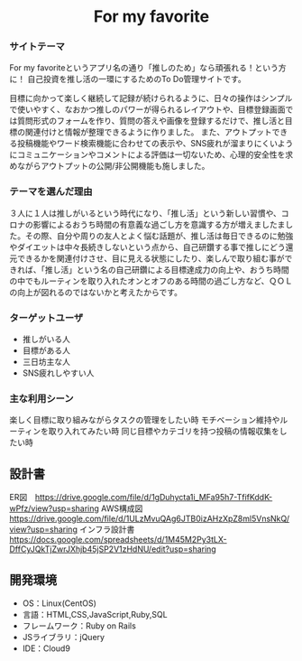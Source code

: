 <div align="center">

# For my favorite

</div>

### サイトテーマ

For my favoriteというアプリ名の通り「推しのため」なら頑張れる！という方に！
自己投資を推し活の一環にするためのTo Do管理サイトです。

目標に向かって楽しく継続して記録が続けられるように、日々の操作はシンプルで使いやすく、なおかつ推しのパワーが得られるレイアウトや、目標登録画面では質問形式のフォームを作り、質問の答えや画像を登録するだけで、推し活と目標の関連付けと情報が整理できるように作りました。
また、アウトプットできる投稿機能やワード検索機能に合わせての表示や、SNS疲れが溜まりにくいようにコミュニケーションやコメントによる評価は一切ないため、心理的安全性を求めながらアウトプットの公開/非公開機能も施しました。


### テーマを選んだ理由

３人に１人は推しがいるという時代になり、「推し活」という新しい習慣や、コロナの影響によるおうち時間の有意義な過ごし方を意識する方が増えましたました。その際、自分や周りの友人とよく悩む話題が、推し活は毎日できるのに勉強やダイエットは中々長続きしないという点から、自己研鑽する事で推しにどう還元できるかを関連付けさせ、目に見える状態にしたり、楽しんで取り組む事ができれば、「推し活」という名の自己研鑽による目標達成力の向上や、おうち時間の中でもルーティンを取り入れたオンとオフのある時間の過ごし方など、ＱＯＬの向上が図れるのではないかと考えたからです。

### ターゲットユーザ

- 推しがいる人
- 目標がある人
- 三日坊主な人
- SNS疲れしやすい人 

### 主な利用シーン　

楽しく目標に取り組みながらタスクの管理をしたい時
モチベーション維持やルーティンを取り入れてみたい時
同じ目標やカテゴリを持つ投稿の情報収集をしたい時


## 設計書

ER図　https://drive.google.com/file/d/1gDuhycta1i_MFa95h7-TfifKddK-wPfz/view?usp=sharing
AWS構成図　https://drive.google.com/file/d/1ULzMvuQAg6JTB0izAHzXpZ8ml5VnsNkQ/view?usp=sharing
インフラ設計書　https://docs.google.com/spreadsheets/d/1M45M2Py3tLX-DffCyJQkTjZwrJXhjb45jSP2V1zHdNU/edit?usp=sharing

## 開発環境
- OS：Linux(CentOS)
- 言語：HTML,CSS,JavaScript,Ruby,SQL
- フレームワーク：Ruby on Rails
- JSライブラリ：jQuery
- IDE：Cloud9
